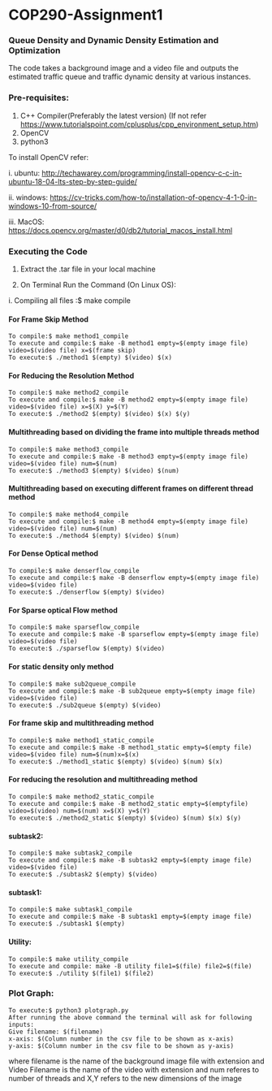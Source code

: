 # COP290-Assignment1

### Queue Density and Dynamic Density Estimation and Optimization

The code takes a background image and a video file and outputs the estimated traffic queue and traffic dynamic density at various instances.

### Pre-requisites:
1) C++ Compiler(Preferably the latest version) (If not refer https://www.tutorialspoint.com/cplusplus/cpp_environment_setup.htm)
2) OpenCV
3) python3

To install OpenCV refer:

i. ubuntu: http://techawarey.com/programming/install-opencv-c-c-in-ubuntu-18-04-lts-step-by-step-guide/

ii. windows: https://cv-tricks.com/how-to/installation-of-opencv-4-1-0-in-windows-10-from-source/

iii. MacOS: https://docs.opencv.org/master/d0/db2/tutorial_macos_install.html

### Executing the Code

1) Extract the .tar file in your local machine

2) On Terminal Run the Command (On Linux OS):

i. Compiling all files :$ make compile

#### For Frame Skip Method
	To compile:$ make method1_compile
	To execute and compile:$ make -B method1 empty=$(empty image file) video=$(video file) x=$(frame skip)
	To execute:$ ./method1 $(empty) $(video) $(x)
#### For Reducing the Resolution Method
	To compile:$ make method2_compile
	To execute and compile:$ make -B method2 empty=$(empty image file) video=$(video file) x=$(X) y=$(Y)
	To execute:$ ./method2 $(empty) $(video) $(x) $(y)
#### Multithreading based on dividing the frame into multiple threads method
	To compile:$ make method3_compile
	To execute and compile:$ make -B method3 empty=$(empty image file) video=$(video file) num=$(num)
	To execute:$ ./method3 $(empty) $(video) $(num)
#### Multithreading based on executing different frames on different thread method
	To compile:$ make method4_compile
	To execute and compile:$ make -B method4 empty=$(empty image file) video=$(video file) num=$(num)
	To execute:$ ./method4 $(empty) $(video) $(num)	
#### For Dense Optical method
	To compile:$ make denserflow_compile
	To execute and compile:$ make -B denserflow empty=$(empty image file) video=$(video file)
	To execute:$ ./denserflow $(empty) $(video)
#### For Sparse optical Flow method
	To compile:$ make sparseflow_compile
	To execute and compile:$ make -B sparseflow empty=$(empty image file) video=$(video file)
	To execute:$ ./sparseflow $(empty) $(video)
#### For static density only method
	To compile:$ make sub2queue_compile
	To execute and compile:$ make -B sub2queue empty=$(empty image file) video=$(video file)
	To execute:$ ./sub2queue $(empty) $(video)
#### For frame skip and multithreading method
	To compile:$ make method1_static_compile
	To execute and compile:$ make -B method1_static empty=$(empty file) video=$(video file) num=$(num)x=$(x) 
	To execute:$ ./method1_static $(empty) $(video) $(num) $(x)
#### For reducing the resolution and multithreading method
	To compile:$ make method2_static_compile
	To execute and compile:$ make -B method2_static empty=$(emptyfile) video=$(video) num=$(num) x=$(X) y=$(Y) 
	To execute:$ ./method2_static $(empty) $(video) $(num) $(x) $(y)
#### subtask2:
	To compile:$ make subtask2_compile
	To execute and compile:$ make -B subtask2 empty=$(empty image file) video=$(video file)
	To execute:$ ./subtask2 $(empty) $(video)
#### subtask1:
	To compile:$ make subtask1_compile
	To execute and compile:$ make -B subtask1 empty=$(empty image file)
	To execute:$ ./subtask1 $(empty)
#### Utility:
	To compile:$ make utility_compile
	To execute and compile: make -B utility file1=$(file) file2=$(file)
	To execute:$ ./utility $(file1) $(file2)
### Plot Graph:
	To execute:$ python3 plotgraph.py
	After running the above command the terminal will ask for following inputs:
	Give filename: $(filename)
	x-axis: $(Column number in the csv file to be shown as x-axis)
	y-axis: $(Column number in the csv file to be shown as y-axis)	

where filename is the name of the background image file with extension and Video Filename is the name of the video with extension and num referes to number of threads  and X,Y refers to the new dimensions of the image

